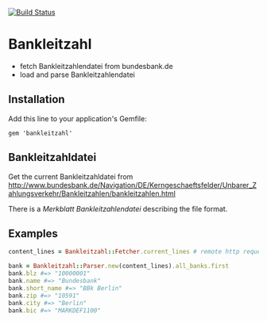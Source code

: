 [![Build Status](https://travis-ci.org/avarteqgmbh/bankleitzahl.png?branch=master)](https://travis-ci.org/avarteqgmbh/bankleitzahl)

# Bankleitzahl

- fetch Bankleitzahlendatei from bundesbank.de
- load and parse Bankleitzahlendatei

## Installation

Add this line to your application's Gemfile:

    gem 'bankleitzahl'

## Bankleitzahldatei

Get the current Bankleitzahldatei from
http://www.bundesbank.de/Navigation/DE/Kerngeschaeftsfelder/Unbarer_Zahlungsverkehr/Bankleitzahlen/bankleitzahlen.html

There is a *Merkblatt Bankleitzahlendatei* describing the file format.

## Examples

``` ruby
content_lines = Bankleitzahl::Fetcher.current_lines # remote http request

bank = Bankleitzahl::Parser.new(content_lines).all_banks.first
bank.blz #=> "10000001"
bank.name #=> "Bundesbank"
bank.short_name #=> "BBk Berlin"
bank.zip #=> "10591"
bank.city #=> "Berlin"
bank.bic #=> "MARKDEF1100"
```
